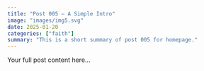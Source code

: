 ```yaml
---
title: "Post 005 — A Simple Intro"
image: "images/img5.svg"
date: 2025-01-20
categories: ["faith"]
summary: "This is a short summary of post 005 for homepage."
---
```


Your full post content here...
